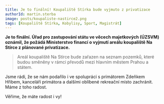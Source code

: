 ```yaml
---
title: Je to finální! Koupaliště Stírka bude vyjmuto z privatizace
authorId: martin.sterba
image: posts/koupaliste-nastirce2.png
tags: [Koupaliště Stírka, Kobylisy, Sport, Magistrát]
---
```


**Je to finální. Úřad pro zastupování státu ve věcech majetkových (ÚZSVM) oznámil, že požádá Ministerstvo financí o vyjmutí areálu koupaliště Na Stírce z plánované privatizace.**

> Areál koupaliště Na Stírce bude zařazen na seznam pozemků, které budou směněny v rámci převodů mezi hlavním městem Prahou a státem.

Jsme rádi, že se nám podařilo i ve spolupráci s primátorem Zdeňkem Hřibem, kanceláří primátora a dalšími oblíbené rekreační místo zachránit. Máme z toho radost.

Věříme, že máte radost i vy!
